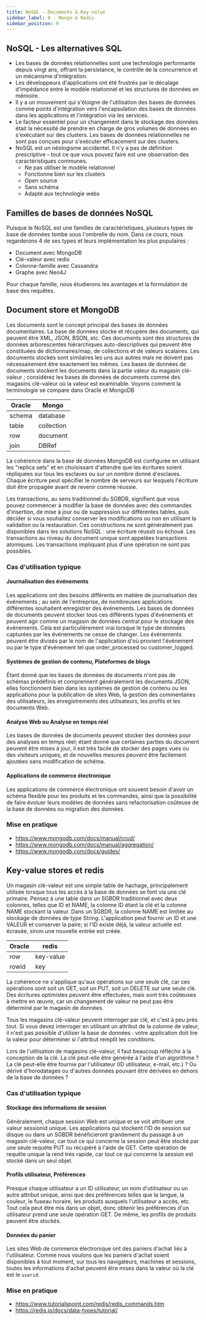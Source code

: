 ```yaml
---
title: NoSQL - Documents & Key-value
sidebar_label: 9 - Mongo & Redis
sidebar_position: 9
---
```


## NoSQL - Les alternatives SQL

* Les bases de données relationnelles sont une technologie performante depuis vingt ans, offrant la persistance, le contrôle de la concurrence et un mécanisme d'intégration.
* Les développeurs d'applications ont été frustrés par le décalage d'impédance entre le modèle relationnel et les structures de données en mémoire.
* Il y a un mouvement qui s'éloigne de l'utilisation des bases de données comme points d'intégration vers l'encapsulation des bases de données dans les applications et l'intégration via les services.
* Le facteur essentiel pour un changement dans le stockage des données était la nécessité de prendre en charge de gros volumes de données en s'exécutant sur des clusters. Les bases de données relationnelles ne sont pas conçues pour s'exécuter efficacement sur des clusters.
* NoSQL est un néologisme accidentel. Il n'y a pas de définition prescriptive - tout ce que vous pouvez faire est une observation des caractéristiques communes.
    * Ne pas utiliser le modèle relationnel
    * Fonctionne bien sur les clusters
    * Open source
    * Sans schéma
    * Adapté aux technologie webs


## Familles de bases de données NoSQL

Puisque le NoSQL est une familles de caractéristiques, plusieurs types de base de données tombe sous l'ombrelle du nom. Dans ce cours, nous regarderons 4 de ses types et leurs implémentation les plus populaires :

* Document avec MongoDB
* Clé-valeur avec redis
* Colonne-famille avec Cassandra
* Graphe avec Neo4J

Pour chaque famille, nous étudierons les avantages et la formulation de base des requêtes.

## Document store et MongoDB

Les documents sont le concept principal des bases de données documentaires. La base de données stocke et récupère des documents, qui peuvent être XML, JSON, BSON, etc. Ces documents sont des structures de données arborescentes hiérarchiques auto-descriptives qui peuvent être constituées de dictionnaires/map, de collections et de valeurs scalaires. Les documents stockés sont similaires les uns aux autres mais ne doivent pas nécessairement être exactement les mêmes. Les bases de données de documents stockent les documents dans la partie valeur du magasin clé-valeur ; considérez les bases de données de documents comme des magasins clé-valeur où la valeur est examinable. Voyons comment la terminologie se compare dans Oracle et MongoDB

| Oracle | Mongo |
| -- | -- |
| schema | database |
| table | collection |
| row | document |
| join | DBRef |

La cohérence dans la base de données MongoDB est configurée en utilisant les "replica sets" et en choisissant d'attendre que les écritures soient répliquées sur tous les esclaves ou sur un nombre donné d'esclaves. Chaque écriture peut spécifier le nombre de serveurs sur lesquels l'écriture doit être propagée avant de revenir comme réussie.

Les transactions, au sens traditionnel du SGBDR, signifient que vous pouvez commencer à modifier la base de données avec des commandes d'insertion, de mise à jour ou de suppression sur différentes tables, puis décider si vous souhaitez conserver les modifications ou non en utilisant la validation ou la restauration. Ces constructions ne sont généralement pas disponibles dans les solutions NoSQL : une écriture réussit ou échoué. Les transactions au niveau du document unique sont appelées transactions atomiques. Les transactions impliquant plus d'une opération ne sont pas possibles.

### Cas d'utilisation typique

#### Journalisation des événements
Les applications ont des besoins différents en matière de journalisation des événements ; au sein de l'entreprise, de nombreuses applications différentes souhaitent enregistrer des événements. Les bases de données de documents peuvent stocker tous ces différents types d'événements et peuvent agir comme un magasin de données central pour le stockage des événements. Cela est particulièrement vrai lorsque le type de données capturées par les événements ne cesse de changer. Les événements peuvent être divisés par le nom de l'application d'où provient l'événement ou par le type d'événement tel que order_processed ou customer_logged.

#### Systèmes de gestion de contenu, Plateformes de blogs

Étant donné que les bases de données de documents n'ont pas de schémas prédéfinis et comprennent généralement les documents JSON, elles fonctionnent bien dans les systèmes de gestion de contenu ou les applications pour la publication de sites Web, la gestion des commentaires des utilisateurs, les enregistrements des utilisateurs, les profils et les documents Web.

#### Analyse Web ou Analyse en temps réel

Les bases de données de documents peuvent stocker des données pour des analyses en temps réel; étant donné que certaines parties du document peuvent être mises à jour, il est très facile de stocker des pages vues ou des visiteurs uniques, et de nouvelles mesures peuvent être facilement ajoutées sans modification de schéma.

#### Applications de commerce électronique

Les applications de commerce électronique ont souvent besoin d'avoir un schéma flexible pour les produits et les commandes, ainsi que la possibilité de faire évoluer leurs modèles de données sans refactorisation coûteuse de la base de données ou migration des données.

### Mise en pratique

* https://www.mongodb.com/docs/manual/crud/
* https://www.mongodb.com/docs/manual/aggregation/
* https://www.mongodb.com/docs/guides/

## Key-value stores et redis

Un magasin clé-valeur est une simple table de hachage, principalement utilisée lorsque tous les accès à la base de données se font via une clé primaire. Pensez à une table dans un SGBDR traditionnel avec deux colonnes, telles que ID et NAME, la colonne ID étant la clé et la colonne NAME stockant la valeur. Dans un SGBDR, la colonne NAME est limitée au stockage de données de type String. L'application peut fournir un ID et une VALEUR et conserver la paire; si l'ID existe déjà, la valeur actuelle est écrasée, sinon une nouvelle entrée est créée.

| Oracle | redis |
| -- | -- |
| row | key-value |
| rowid | key |

La cohérence ne s'applique qu'aux opérations sur une seule clé, car ces opérations sont soit un GET, soit un PUT, soit un DELETE sur une seule clé. Des écritures optimistes peuvent être effectuées, mais sont très coûteuses à mettre en œuvre, car un changement de valeur ne peut pas être déterminé par le magasin de données.

Tous les magasins clé-valeur peuvent interroger par clé, et c'est à peu près tout. Si vous devez interroger en utilisant un attribut de la colonne de valeur, il n'est pas possible d'utiliser la base de données : votre application doit lire la valeur pour déterminer si l'attribut remplit les conditions.

Lors de l'utilisation de magasins clé-valeur, il faut beaucoup réfléchir à la conception de la clé. La clé peut-elle être générée à l'aide d'un algorithme ? La clé peut-elle être fournie par l'utilisateur (ID utilisateur, e-mail, etc.) ? Ou dérivé d'horodatages ou d'autres données pouvant être dérivées en dehors de la base de données ?

### Cas d'utilisation typique

#### Stockage des informations de session
Généralement, chaque session Web est unique et se voit attribuer une valeur sessionid unique. Les applications qui stockent l'ID de session sur disque ou dans un SGBDR bénéficieront grandement du passage à un magasin clé-valeur, car tout ce qui concerne la session peut être stocké par une seule requête PUT ou récupéré à l'aide de GET. Cette opération de requête unique la rend très rapide, car tout ce qui concerne la session est stocké dans un seul objet. 

#### Profils utilisateur, Préférences
Presque chaque utilisateur a un ID utilisateur, un nom d'utilisateur ou un autre attribut unique, ainsi que des préférences telles que la langue, la couleur, le fuseau horaire, les produits auxquels l'utilisateur a accès, etc. Tout cela peut être mis dans un objet, donc obtenir les préférences d'un utilisateur prend une seule opération GET. De même, les profils de produits peuvent être stockés.

#### Données du panier
Les sites Web de commerce électronique ont des paniers d'achat liés à l'utilisateur. Comme nous voulons que les paniers d'achat soient disponibles à tout moment, sur tous les navigateurs, machines et sessions, toutes les informations d'achat peuvent être mises dans la valeur où la clé est le `userid`.

### Mise en pratique

* https://www.tutorialspoint.com/redis/redis_commands.htm
* https://redis.io/docs/data-types/tutorial/